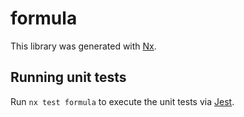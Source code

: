 # formula

This library was generated with [Nx](https://nx.dev).

## Running unit tests

Run `nx test formula` to execute the unit tests via [Jest](https://jestjs.io).
